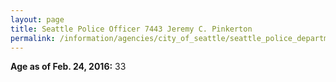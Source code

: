 ```yaml
---
layout: page
title: Seattle Police Officer 7443 Jeremy C. Pinkerton
permalink: /information/agencies/city_of_seattle/seattle_police_department/copbook/7443/
---
```


**Age as of Feb. 24, 2016:** 33
